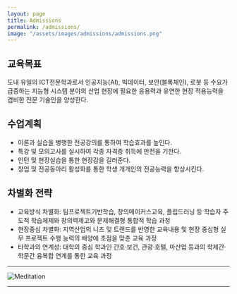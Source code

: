 ```yaml
---
layout: page
title: Admissions
permalink: /admissions/
image: "/assets/images/admissions/admissions.png"
---
```


## 교육목표

도내 유일의 ICT전문학과로서 인공지능(AI), 빅데이터, 보안(블록체인), 로봇 등 수요가 급증하는 지능형 시스템 분야의 산업 현장에 필요한 응용력과 유연한 현장 적용능력을 겸비한 전문 기술인을 양성한다.

## 수업계획

- 이론과 실습을 병행한 전공강의를 통하여 학습효과를 높인다.
- 특강 및 모의고사를 실시하여 각종 자격증 취득에 만전을 기한다.
- 인턴 및 현장실습을 통한 현장감을 길러준다.
- 창업 및 전공동아리 활성화를 통한 학생 개개인의 전공능력을 향상시킨다.

## 차별화 전략

- 교육방식 차별화: 팀프로젝트기반학습, 창의메이커스교육, 플립드러닝 등 학습자 주도적 학습체제와 창의력제고와 문제해결형 통합적 학습 과정
- 현장중심 차별화: 지역산업의 니즈 및 트랜드를 반영한 교육내용 및 현장 중심형 실무 프로젝트 수행 능력의 배양에 초점을 맞춘 교육 과정
- 타학과의 연계성: 대학의 중심 학과인 간호·보건, 관광·호텔, 마산업 등과의 학제간·학문간 융복합 연계를 통한 교육 과정

---

<!-- ![Space]({{site.baseurl}}/assets/images/20.jpg#wide) -->

![Meditation]({{site.baseurl}}/assets/images/curriculum/sub01-1.png)

---

<!-- <div class="gallery-box">
  <div class="gallery">
    <img src="/assets/images/example-1.jpg" loading="lazy" alt="Project">
    <img src="/assets/images/example-2.jpg" loading="lazy" alt="Project">
  </div>
  <em>Gallery / <a href="https://www.freepik.com/" target="_blank">Freepic</a></em>
</div> -->
